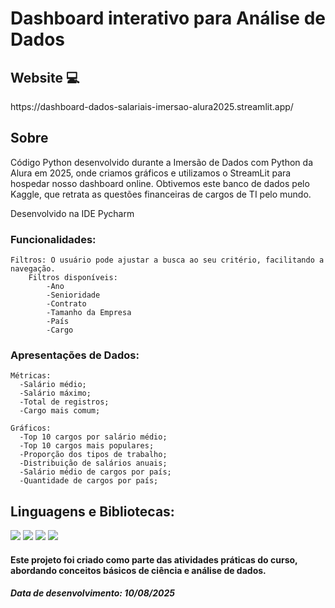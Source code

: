 <h1>Dashboard interativo para Análise de Dados</h1>

<h2>Website 💻</h2>
<p>https://dashboard-dados-salariais-imersao-alura2025.streamlit.app/</p>

<h2>Sobre</h2>
<p>Código Python desenvolvido durante a Imersão de Dados com Python da Alura em 2025, onde criamos gráficos e utilizamos o StreamLit para hospedar nosso dashboard online. Obtivemos este banco de dados pelo Kaggle, que retrata as questões financeiras de cargos de TI pelo mundo.</p>
<p>Desenvolvido na IDE Pycharm</p>

<h3>Funcionalidades:</h3>

    Filtros: O usuário pode ajustar a busca ao seu critério, facilitando a navegação.
        Filtros disponíveis:
            -Ano
            -Senioridade
            -Contrato
            -Tamanho da Empresa
            -País
            -Cargo

<h3>Apresentações de Dados:</h3>

    Métricas:
      -Salário médio;
      -Salário máximo;
      -Total de registros;
      -Cargo mais comum;

    Gráficos:
      -Top 10 cargos por salário médio;
      -Top 10 cargos mais populares;
      -Proporção dos tipos de trabalho;
      -Distribuição de salários anuais;
      -Salário médio de cargos por país;
      -Quantidade de cargos por país;

<h2>Linguagens e Bibliotecas:</h2>
<div>
  <img src="https://img.shields.io/badge/Python-239120?style=for-the-badge&logo=python&logoColor=white">
  <img src="https://img.shields.io/badge/pandas-239120?style=for-the-badge&logo=pandas&logoColor=white">
  <img src="https://img.shields.io/badge/streamlit-239120?style=for-the-badge&logo=streamlit&logoColor=white">
  <img src="https://img.shields.io/badge/plotly-239120?style=for-the-badge&logo=plotly&logoColor=white">
</div>

<h4>Este projeto foi criado como parte das atividades práticas do curso, abordando conceitos básicos de ciência e análise de dados.</h4>
<h5>Data de desenvolvimento: 10/08/2025</h5>
